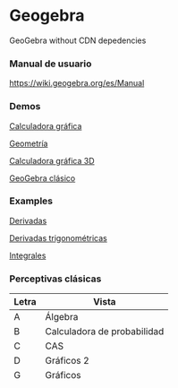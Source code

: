 # Geogebra
GeoGebra without CDN depedencies

### Manual de usuario 
https://wiki.geogebra.org/es/Manual

### Demos
[Calculadora gráfica](https://anayarojo.github.io/geogebra/?type=graphing)

[Geometría](https://anayarojo.github.io/geogebra/?type=geometry)

[Calculadora gráfica 3D](https://anayarojo.github.io/geogebra/?type=3d)

[GeoGebra clásico](https://anayarojo.github.io/geogebra/?type=classic&&mode=AG)

### Examples
[Derivadas](https://anayarojo.github.io/geogebra/?type=graphing&&example=derivadas)

[Derivadas trigonométricas](https://anayarojo.github.io/geogebra/?type=graphing&&example=derivadas_trigonometricas)

[Integrales](https://anayarojo.github.io/geogebra/?type=graphing&&example=integrales)

### Perceptivas clásicas
|Letra	|Vista                      |
|-------|---------------------------|
|A	|Álgebra                    |
|B	|Calculadora de probabilidad|
|C	|CAS                        |
|D	|Gráficos 2                 | 
|G	|Gráficos                   |
|L	|Protocolo de construcción  |
|P	|Propiedades                |
|S	|Hoja de cálculo            |
|T	|Gráficos 3D                |

### Perceptivas clásicas predefinidas
|Texto	|Perspectiva                |
|-------|---------------------------|
|"1"	|Álgebra y gráficos         |
|"2"	|Geometría                  |
|"3"	|Hoja de cálculo            |
|"4"	|CAS                        |
|"5"	|Gráficos 3D                |
|"6"	|Probabilidad               |